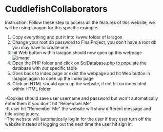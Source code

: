 # CuddlefishCollaborators
Instruction: 
Follow these step to access all the features of this website, we will be using laragon for this specific example. 
1. Copy everything and put it into /www folder of laragon 
2. Change your root db password to FinalProject, you don't have a root db you may have to create one.
3. hit Web button within laragon should now open up this webpage ![image](https://github.com/tienv9/CuddlefishCollaborators-Project/assets/48100937/49fdc5db-7b19-48e9-870b-86bb163247b9)
4. Open the PHP folder and click on SqlDatabase.php to populate the database with our specific table
5. Goes back to index page or exist the webpage and hit Web button in laragon again to open up the index page
6. Click on HTML should open up the website, if not hit on index.html within HTML folder

-Cookies should save user username and password but won't automatically enter them if you don't hit "Remember Me"     
-It user hit "Remember Me" the website will show different message and title using jquery.     
-The website will automatically log in for the user if they user turn off the website instead of logging out the next time the user hit sign in.     
